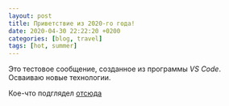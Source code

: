 ```yaml
---
layout: post
title: Приветствие из 2020-го года!
date: 2020-04-30 22:22:20 +0200
categories: [blog, travel]
tags: [hot, summer] 
---
```


Это тестовое сообщение, созданное из программы *VS Code*.  
Осваиваю новые технологии.

Кое-что подглядел [отсюда](https://habr.com/ru/post/490754/#github)